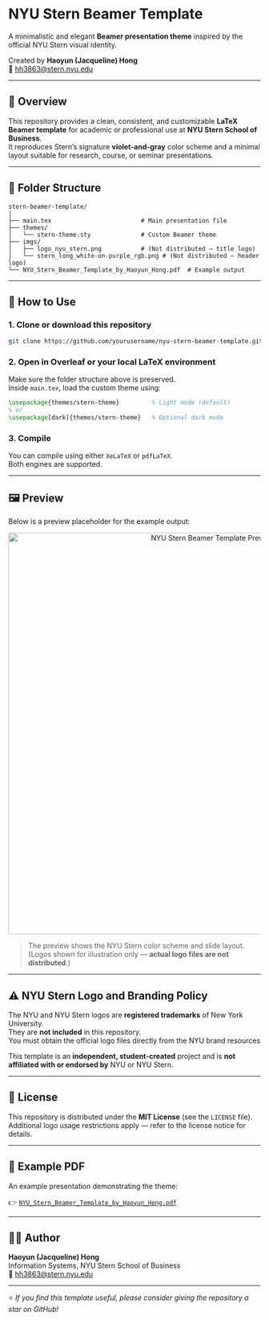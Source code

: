 # NYU Stern Beamer Template

A minimalistic and elegant **Beamer presentation theme** inspired by the official NYU Stern visual identity.

Created by **Haoyun (Jacqueline) Hong**  
📧 [hh3863@stern.nyu.edu](mailto:hh3863@stern.nyu.edu)

---

## 🎯 Overview

This repository provides a clean, consistent, and customizable **LaTeX Beamer template** for academic or professional use at **NYU Stern School of Business**.  
It reproduces Stern’s signature **violet-and-gray** color scheme and a minimal layout suitable for research, course, or seminar presentations.

---

## 📁 Folder Structure

```
stern-beamer-template/
│
├── main.tex                         # Main presentation file
├── themes/
│   └── stern-theme.sty              # Custom Beamer theme
├── imgs/
│   ├── logo_nyu_stern.png           # (Not distributed — title logo)
│   └── stern_long_white-on-purple_rgb.png # (Not distributed — header logo)
└── NYU_Stern_Beamer_Template_by_Haoyun_Hong.pdf  # Example output
```

---

## 🧩 How to Use

### 1. Clone or download this repository
```bash
git clone https://github.com/yourusername/nyu-stern-beamer-template.git
```

### 2. Open in Overleaf or your local LaTeX environment

Make sure the folder structure above is preserved.  
Inside `main.tex`, load the custom theme using:

```latex
\usepackage{themes/stern-theme}         % Light mode (default)
% or
\usepackage[dark]{themes/stern-theme}   % Optional dark mode
```

### 3. Compile
You can compile using either `XeLaTeX` or `pdfLaTeX`.  
Both engines are supported.

---

## 🖼️ Preview

Below is a preview placeholder for the example output:

<p align="center">
  <img src="docs/preview.png" alt="NYU Stern Beamer Template Preview" width="800">
</p>

> The preview shows the NYU Stern color scheme and slide layout.  
> (Logos shown for illustration only — **actual logo files are not distributed**.)

---

## ⚠️ NYU Stern Logo and Branding Policy

The NYU and NYU Stern logos are **registered trademarks** of New York University.  
They are **not included** in this repository.  
You must obtain the official logo files directly from the NYU brand resources  

This template is an **independent, student-created** project and is **not affiliated with or endorsed by** NYU or NYU Stern.

---

## 🪪 License

This repository is distributed under the **MIT License** (see the `LICENSE` file).  
Additional logo usage restrictions apply — refer to the license notice for details.

---

## 📘 Example PDF

An example presentation demonstrating the theme:

👉 [`NYU_Stern_Beamer_Template_by_Haoyun_Hong.pdf`](NYU_Stern_Beamer_Template_by_Haoyun_Hong.pdf)

---

## 👩‍💻 Author

**Haoyun (Jacqueline) Hong**  
Information Systems, NYU Stern School of Business  
📧 [hh3863@stern.nyu.edu](mailto:hh3863@stern.nyu.edu)

---

⭐ *If you find this template useful, please consider giving the repository a star on GitHub!*

